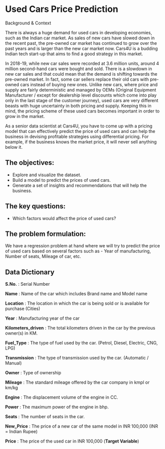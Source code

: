 # Used Cars Price Prediction

Background & Context

There is always a huge demand for used cars in developing economies, such as the Indian car market. As sales of new cars have slowed down in the recent past, the pre-owned car market has continued to grow over the past years and is larger than the new car market now. Cars4U is a budding Indian tech start-up that aims to find a good strategy in this market.

In 2018-19, while new car sales were recorded at 3.6 million units, around 4 million second-hand cars were bought and sold. There is a slowdown in new car sales and that could mean that the demand is shifting towards the pre-owned market. In fact, some car sellers replace their old cars with pre-owned cars instead of buying new ones. Unlike new cars, where price and supply are fairly deterministic and managed by OEMs (Original Equipment Manufacturer / except for dealership level discounts which come into play only in the last stage of the customer journey), used cars are very different beasts with huge uncertainty in both pricing and supply. Keeping this in mind, the pricing scheme of these used cars becomes important in order to grow in the market.

As a senior data scientist at Cars4U, you have to come up with a pricing model that can effectively predict the price of used cars and can help the business in devising profitable strategies using differential pricing. For example, if the business knows the market price, it will never sell anything below it.

## The objectives:

- Explore and visualize the dataset.
- Build a model to predict the prices of used cars.
- Generate a set of insights and recommendations that will help the business.

## The key questions:

- Which factors would affect the price of used cars?

## The problem formulation:

We have a regression problem at hand where we will try to predict the price of used cars based on several factors such as - Year of manufacturing, Number of seats, Mileage of car, etc.

## Data Dictionary

**S.No.** : Serial Number

**Name** : Name of the car which includes Brand name and Model name

**Location** : The location in which the car is being sold or is available for purchase (Cities)

**Year** : Manufacturing year of the car

**Kilometers_driven** : The total kilometers driven in the car by the previous owner(s) in KM.

**Fuel_Type** : The type of fuel used by the car. (Petrol, Diesel, Electric, CNG, LPG)

**Transmission** : The type of transmission used by the car. (Automatic / Manual)

**Owner** : Type of ownership

**Mileage** : The standard mileage offered by the car company in kmpl or km/kg

**Engine** : The displacement volume of the engine in CC.

**Power** : The maximum power of the engine in bhp.

**Seats** : The number of seats in the car.

**New_Price** : The price of a new car of the same model in INR 100,000 (INR = Indian Rupee)

**Price** : The price of the used car in INR 100,000 (**Target Variable**)

